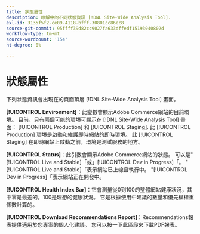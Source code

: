 ```yaml
---
title: 狀態屬性
description: 瞭解中的不同狀態資訊 [!DNL Site-Wide Analysis Tool].
exl-id: 3135f5f2-ce09-4118-bfff-30801cc86ec8
source-git-commit: 95ffff39d82cc9027fa633dffedf15193040802d
workflow-type: tm+mt
source-wordcount: '154'
ht-degree: 0%

---
```


# 狀態屬性

下列狀態資訊會出現在的頁面頂層 [!DNL Site-Wide Analysis Tool] 畫面。

**[!UICONTROL Environment]**：此變數會顯示Adobe Commerce網站的目前環境。 目前，只有兩個可能的環境可顯示在 [!DNL Site-Wide Analysis Tool] 畫面： [!UICONTROL Production] 和 [!UICONTROL Staging]. 此 [!UICONTROL Production] 環境是啟動和維護即時網站的即時環境。 此 [!UICONTROL Staging] 在即時網站上啟動之前，環境是測試服務的地方。

**[!UICONTROL Status]**：此引數會顯示Adobe Commerce網站的狀態。 可以是&quot;[!UICONTROL Live and Stable]「或」[!UICONTROL Dev in Progress]「。 &quot;[!UICONTROL Live and Stable]「表示網站已上線且執行中。 &quot;[!UICONTROL Dev in Progress]「表示網站正在開發中。

**[!UICONTROL Health Index Bar]**：它會測量從0到100的整體網站健康狀況，其中零是最差的，100是理想的健康狀況。 它是根據使用中建議的數量和優先權權重係數計算的。

**[!UICONTROL Download Recommendations Report]**：Recommendations報表提供適用於您專案的個人化建議。 您可以按一下此區段來下載PDF報表。
